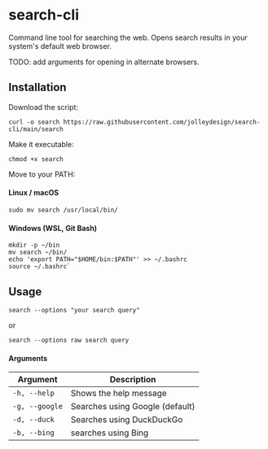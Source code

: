 # search-cli
Command line tool for searching the web.
Opens search results in your system's default web browser.

TODO: add arguments for opening in alternate browsers. 

## Installation
Download the script: 
```
curl -o search https://raw.githubusercontent.com/jolleydesign/search-cli/main/search
```

Make it executable:
```
chmod +x search
```

Move to your PATH:

#### Linux / macOS
```
sudo mv search /usr/local/bin/
```

#### Windows (WSL, Git Bash)
```
mkdir -p ~/bin
mv search ~/bin/
echo 'export PATH="$HOME/bin:$PATH"' >> ~/.bashrc
source ~/.bashrc`
```

## Usage
```
search --options "your search query"
```
or
```
search --options raw search query
```

#### Arguments
| Argument      | Description      |
| ------------- | ------------- |
| `-h, --help` | Shows the help message |
| `-g, --google` | Searches using Google (default) |
| `-d, --duck` | Searches using DuckDuckGo |
| `-b, --bing` | searches using Bing |
